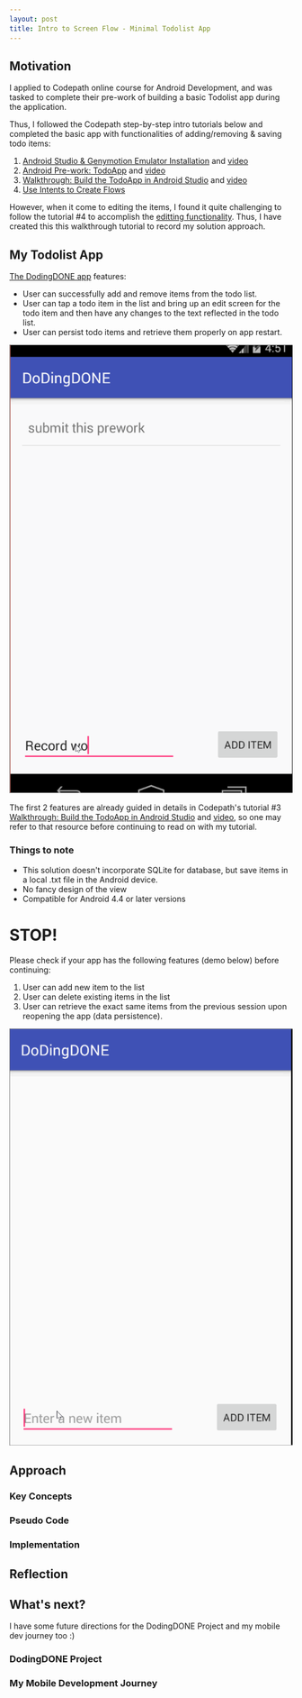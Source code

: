 ```yaml
---
layout: post
title: Intro to Screen Flow - Minimal Todolist App
---
```


## Motivation
I applied to Codepath online course for Android Development, and was tasked to complete their pre-work of building a basic Todolist app during the application.

Thus, I followed the Codepath step-by-step intro tutorials below and completed the basic app with functionalities of adding/removing & saving todo items:

1. [Android Studio & Genymotion Emulator Installation](https://docs.google.com/presentation/d/1iD0sMc-qIG80yZ1AQfDU5nxSAl3Xe4nx-2W_g9yzMSM/edit?usp=sharing) and [video](https://vimeo.com/113893631)
2. [Android Pre-work: TodoApp](http://courses.codepath.com/snippets/intro_to_android/prework) and [video](https://vimeo.com/113893630)
3. [Walkthrough: Build the TodoApp in Android Studio](https://docs.google.com/presentation/d/15JnmfmFa0hJOEkBhG_TeymChLzDzpOTJvBlOj29A9fY/edit?usp=sharing) and [video](https://vimeo.com/72475810)
4. [Use Intents to Create Flows](http://guides.codepath.com/android/Using-Intents-to-Create-Flows)

However, when it come to editing the items, I found it quite challenging to follow the tutorial #4 to accomplish the [editting functionality](http://courses.codepath.com/snippets/intro_to_android/prework#heading-conceptual-overview).
Thus, I have created this this walkthrough tutorial to record my solution approach.

## My Todolist App

[The DodingDONE app](https://github.com/arishuynhvan/dodingDONE) features:

- User can successfully add and remove items from the todo list.
- User can tap a todo item in the list and bring up an edit screen for the todo item and then have any changes to the text reflected in the todo list.
- User can persist todo items and retrieve them properly on app restart.

![DodingDone v0.1.0 Demo](/images/posts/dodingDONE-v0.1.0.gif)

The first 2 features are already guided in details in Codepath's tutorial #3 [Walkthrough: Build the TodoApp in Android Studio](https://docs.google.com/presentation/d/15JnmfmFa0hJOEkBhG_TeymChLzDzpOTJvBlOj29A9fY/edit?usp=sharing) and [video](https://vimeo.com/72475810),
so one may refer to that resource before continuing to read on with my tutorial.

### Things to note
- This solution doesn't incorporate SQLite for database, but save items in a local .txt file in the Android device.
- No fancy design of the view
- Compatible for Android 4.4 or later versions

# STOP!

Please check if your app has the following features (demo below) before continuing:

1. User can add new item to the list
2. User can delete existing items in the list
3. User can retrieve the exact same items from the previous session upon reopening the app (data persistence).

![DodingDONE v0.0.1 Demo](/images/posts/dodingDONE-v0.0.1.gif)

## Approach

### Key Concepts

### Pseudo Code

### Implementation


## Reflection


## What's next?
I have some future directions for the DodingDONE Project and my mobile dev journey too :)

### DodingDONE Project

### My Mobile Development Journey


